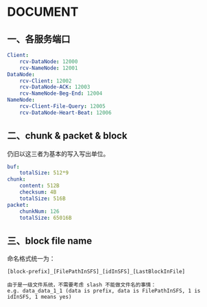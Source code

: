 # DOCUMENT

## 一、各服务端口

```yaml
Client:
    rcv-DataNode: 12000
    rcv-NameNode: 12001
DataNode:
    rcv-Client: 12002
    rcv-DataNode-ACK: 12003
    rcv-NameNode-Beg-End: 12004
NameNode:
    rcv-Client-File-Query: 12005
    rcv-DataNode-Heart-Beat: 12006
```

## 二、chunk & packet & block

仍旧以这三者为基本的写入写出单位。

```yaml
buf:
    totalSize: 512*9
chunk:
    content: 512B
    checksum: 4B
    totalSize: 516B
packet:
    chunkNum: 126
    totalSize: 65016B
```

## 三、block file name

命名格式统一为：

```english
[block-prefix]_[FilePathInSFS]_[idInSFS]_[LastBlockInFile]

由于是一级文件系统，不需要考虑 slash 不能做文件名的事情：
e.g. data_data_1_1 (data is prefix, data is FilePathInSFS, 1 is idInSFS, 1 means yes)
```
